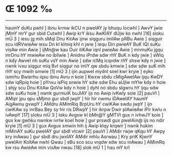 # Œ 1092 ‰
---
haumY duKu pwhI ] ibnu krmw ikCU n pweIAY jy bhuqu locwhI ] AwvY jwie
jMmY mrY gur sbid CutwhI ] Awip krY iksu AwKIAY dUjw ko nwhI ]16]
sloku mÚ 3 ] iesu jg mih sMqI Dnu KitAw ijnw siqguru imilAw pRBu
Awie ] siqguir scu idRVwieAw iesu Dn kI kImiq khI n jwie ] iequ
Din pwieAY BuK lQI suKu visAw min Awie ] ijMn@w kau Duir iliKAw iqnI
pwieAw Awie ] mnmuKu jgqu inrDnu hY mwieAw no ibllwie ] Anidnu
iPrdw sdw rhY BuK n kdy jwie ] sWiq n kdy AwveI nh suKu vsY min
Awie ] sdw icMq icqvdw rhY shsw kdy n jwie ] nwnk ivxu siqgur miq
BvI siqgur no imlY qw sbdu kmwie ] sdw sdw suK mih rhY scy mwih
smwie ]1] mÚ 3 ] ijin aupweI mydnI soeI kwr kryie ] eyko ismrhu
Bwierhu iqsu ibnu Avru n koie ] Kwxw sbdu cMigAweIAw ijqu KwDY sdw
iqRpiq hoie ] pYnxu isPiq snwie hY sdw sdw Ehu aUjlw mYlw kdy n hoie ]
shjy scu Dnu KitAw QoVw kdy n hoie ] dyhI no sbdu sIgwru hY ijqu sdw
sdw suKu hoie ] nwnk gurmuiK buJIAY ijs no Awip ivKwly soie ]2] pauVI
] AMqir jpu qpu sMjmo gur sbdI jwpY ] hir hir nwmu iDAweIAY haumY
AigAwnu gvwpY ] AMdru AMimRiq BrpUru hY cwiKAw swdu jwpY ] ijn cwiKAw
sy inrBau Bey sy hir ris DRwpY ] hir ikrpw Dwir pIAwieAw iPir kwlu n
ivAwpY ]17] sloku mÚ 3 ] loku Avgxw kI bMn@Y gMTVI gux n ivhwJY koie
] gux kw gwhku nwnkw ivrlw koeI hoie ] gur prswdI gux pweIAin@ ijs
no ndir kryie ]1] mÚ 3 ] gux Avgux smwin hih ij Awip kIqy krqwir
] nwnk hukim mMinAY suKu pweIAY gur sbdI vIcwir ]2] pauVI ] AMdir
rwjw qKqu hY Awpy kry inAwau ] gur sbdI dru jwxIAY AMdir mhlu Asrwau
] Kry priK KjwnY pweIAin KoitAw nwhI Qwau ] sBu sco scu vrqdw sdw
scu inAwau ] AMimRq kw rsu AwieAw min visAw nwau ]18] slok mÚ 1 ]
hau mY krI
####
